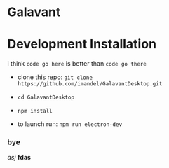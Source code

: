 # Galavant

# Development Installation

i think `code go here` is better than `code go there`

- clone this repo:  `git clone https://github.com/imandel/GalavantDesktop.git`

- `cd GalavantDesktop`
- `npm install`
- to launch run: `npm run electron-dev`


### bye

*asj* __fdas__ 


<!-- <div align="center">
<img alt="Electron Svelte Crossover Banner" src="https://raw.githubusercontent.com/soulehshaikh99/assets/master/create-electron-framework-app/readme/svg/Electron_Svelte.svg" width="580" />
</div>
<br />
The boilerplate code to get started creating Cross-platform Desktop Apps with Electron and Svelte as front-end technology.
<br />
<br />
<div align="center">

[![forthebadge](http://forthebadge.com/images/badges/built-by-developers.svg)](http://forthebadge.com)&nbsp;&nbsp;&nbsp;&nbsp;[![forthebadge](http://forthebadge.com/images/badges/makes-people-smile.svg)](http://forthebadge.com)<br />

[![forthebadge](http://forthebadge.com/images/badges/uses-html.svg)](http://forthebadge.com)&nbsp;&nbsp;&nbsp;[![forthebadge](http://forthebadge.com/images/badges/uses-css.svg)](http://forthebadge.com)&nbsp;&nbsp;&nbsp;[![forthebadge](http://forthebadge.com/images/badges/uses-js.svg)](http://forthebadge.com)

[![js-standard-style](https://cdn.rawgit.com/feross/standard/master/badge.svg)](https://github.com/feross/standard)

</div>

## ✒️ Overview

The aim of this project is to provide Web Developers using `svelte` the power to create cross-platform desktop apps using `electron`.

#### 🧐 What packages does the project use?

**`electron`** enables you to create desktop applications with pure JavaScript by providing a runtime with rich native (operating system) APIs. You could see it as a variant of the Node.js runtime that is focused on desktop applications instead of web servers.

**`electron-builder`** is used as a complete solution to package and build a ready for distribution (supports Numerous target formats) Electron app with "auto update" support out of the box.

**`electron-serve`** is used for Static file serving for Electron apps.

**`svelte`** is a radical new approach to building user interfaces. Whereas traditional frameworks like React and Vue do the bulk of their work in the browser, Svelte shifts that work into a compile step that happens when you build your app. Instead of using techniques like virtual DOM diffing, Svelte writes code that surgically updates the DOM when the state of your app changes.

**`concurrently`** is used to run multiple commands concurrently.

**`wait-on`** is used as it can wait for sockets, and http(s) resources to become available.
<br />

## 🚀 Getting Started

**Note:** If you wish to use npm over yarn then modify `package.json` by replacing `yarn` with `npm` in `electron-dev` and `preelectron-pack` scripts.
But I strongly recommend using <em>yarn</em> as it is a better choice when compared to <em>npm</em>.

### 🤓 Use this boilerplate

```bash
# Clone the Project

# Use degit scaffolding tool
$ npx degit soulehshaikh99/create-svelte-electron-app create-svelte-electron-app
# or GitHub CLI Users
$ gh repo clone https://github.com/soulehshaikh99/create-svelte-electron-app.git
# or Normal Git Users
$ git clone https://github.com/soulehshaikh99/create-svelte-electron-app.git

# Switch location to the cloned directory
$ cd create-svelte-electron-app

# Install dependencies
$ yarn # or npm install

# Run your app
$ yarn electron-dev # or npm run electron-dev

# Package Your App
$ yarn electron-pack # or npm run electron-pack
```

### 💫 Create this boilerplate from scratch (Manual Setup)

#### 1) Use degit scaffolding tool to get started with svelte template.

```bash
$ npx degit sveltejs/template create-svelte-electron-app
```

#### 2) Switch to project directory

```bash
$ cd create-svelte-electron-app
```

#### 3) Move all dependencies to devDependencies using IDE / Text Editor

```bash
# It should look something like this
"dependencies": {}
"devDependencies": {
  "@rollup/plugin-commonjs": "^17.0.0",
  "@rollup/plugin-node-resolve": "^11.0.0",
  "rollup": "^2.3.4",
  "rollup-plugin-css-only": "^3.1.0",
  "rollup-plugin-livereload": "^2.0.0",
  "rollup-plugin-svelte": "^7.0.0",
  "rollup-plugin-terser": "^7.0.0",
  "sirv-cli": "^1.0.0"
  "svelte": "^3.0.0"
}
```

#### 4) Install & Update all Dependencies at the same time

```bash
$ yarn add --dev @rollup/plugin-commonjs@latest @rollup/plugin-node-resolve@latest rollup@latest rollup-plugin-css-only@latest rollup-plugin-livereload@latest rollup-plugin-svelte@latest rollup-plugin-terser@latest sirv-cli@latest svelte@latest
# npm i -D @rollup/plugin-commonjs@latest @rollup/plugin-node-resolve@latest rollup@latest rollup-plugin-css-only@latest rollup-plugin-livereload@latest rollup-plugin-svelte@latest rollup-plugin-terser@latest sirv-cli@latest svelte@latest
```

#### 5) Install Development Dependencies

```bash
$ yarn add --dev electron electron-builder wait-on concurrently
# npm i -D electron electron-builder wait-on concurrently
```

#### 6) Install Production Dependency

```bash
$ yarn add electron-serve # or npm i electron-serve
```

#### 7) Your dependencies should look something like this

```json
"dependencies": {
  "electron-serve": "^1.1.0"
},
"devDependencies": {
  "@rollup/plugin-commonjs": "^20.0.0",
  "@rollup/plugin-node-resolve": "^13.0.4",
  "concurrently": "^6.2.1",
  "electron": "^13.1.9",
  "electron-builder": "^22.11.7",
  "rollup": "^2.56.2",
  "rollup-plugin-css-only": "^3.1.0",
  "rollup-plugin-livereload": "^2.0.5",
  "rollup-plugin-svelte": "^7.1.0",
  "rollup-plugin-terser": "^7.0.2",
  "sirv-cli": "^1.0.12",
  "svelte": "^3.42.1",
  "wait-on": "^6.0.0"
}
```

#### 8) Download the app icon

[favicon.png](https://raw.githubusercontent.com/soulehshaikh99/assets/master/framework-icons/svelte/favicon.png) and place it in the public directory, overwriting the original (the original one is too small for packaging app, electron-builder will raise an error).

#### 9) Create main.js file (serves as entry point for Electron App's Main Process)

```bash
# Windows Users
$ fsutil file createnew main.js 0
# notepad main.js

# Linux and macOS Users
$ touch main.js
```

#### 10) Paste the below code in main.js file

```js
// Modules to control application life and create native browser window
const { app, BrowserWindow, dialog } = require('electron');
const path = require('path');
const serve = require('electron-serve');
const loadURL = serve({ directory: 'public' });

// Keep a global reference of the window object, if you don't, the window will
// be closed automatically when the JavaScript object is garbage collected.
let mainWindow;

function isDev() {
    return !app.isPackaged;
}

function createWindow() {    
    // Create the browser window.
    mainWindow = new BrowserWindow({
        width: 800,
        height: 600,
        webPreferences: {
            nodeIntegration: true,
            preload: path.join(__dirname, 'preload.js'),
            // enableRemoteModule: true,
            // contextIsolation: false
        },
        icon: path.join(__dirname, 'public/favicon.png'),
        show: false
    });

    // This block of code is intended for development purpose only.
    // Delete this entire block of code when you are ready to package the application.
    if (isDev()) {
        mainWindow.loadURL('http://localhost:5000/');
    } else {
        loadURL(mainWindow);
    }
    
    // Uncomment the following line of code when app is ready to be packaged.
    // loadURL(mainWindow);

    // Open the DevTools and also disable Electron Security Warning.
    // process.env['ELECTRON_DISABLE_SECURITY_WARNINGS'] = true;
    // mainWindow.webContents.openDevTools();

    // Emitted when the window is closed.
    mainWindow.on('closed', function () {
        // Dereference the window object, usually you would store windows
        // in an array if your app supports multi windows, this is the time
        // when you should delete the corresponding element.
        mainWindow = null
    });

    // Emitted when the window is ready to be shown
    // This helps in showing the window gracefully.
    mainWindow.once('ready-to-show', () => {
        mainWindow.show()
    });
}

// This method will be called when Electron has finished
// initialization and is ready to create browser windows.
// Some APIs can only be used after this event occurs.
app.on('ready', createWindow);

// Quit when all windows are closed.
app.on('window-all-closed', function () {
    // On macOS it is common for applications and their menu bar
    // to stay active until the user quits explicitly with Cmd + Q
    if (process.platform !== 'darwin') app.quit()
});

app.on('activate', function () {
    // On macOS it's common to re-create a window in the app when the
    // dock icon is clicked and there are no other windows open.
    if (mainWindow === null) createWindow()
});
// In this file you can include the rest of your app's specific main process
// code. You can also put them in separate files and require them here.
```

#### 11) Create main.js file (serves as entry point for Electron App's Main Process)

```bash
# Windows Users
$ fsutil file createnew preload.js 0
# notepad preload.js

# Linux and macOS Users
$ touch preload.js
```

#### 12) Paste the below code in preload.js file

```js
console.log('Hello from preload.js file!');
```

#### 13) Update the script section of `package.json`

```bash
# Add this scripts
"electron": "wait-on http://localhost:5000 && electron .",
"electron-dev": "concurrently \"yarn run dev\" \"yarn run electron\"",
"preelectron-pack": "yarn run build",
"electron-pack": "electron-builder"

# You should end up with something similar
"scripts": {
  "build": "rollup -c",
  "dev": "rollup -c -w",
  "start": "sirv public --no-clear",
  "electron": "wait-on http://localhost:5000 && electron .",
  "electron-dev": "concurrently \"yarn run dev\" \"yarn run electron\"",
  "preelectron-pack": "yarn run build",
  "electron-pack": "electron-builder"
}
```

#### 14) Add the following configuration in `package.json`

**Note:** build configuration is used by electron-builder, modify it if you wish to add more packaging and native distribution options for different OS Platforms.

```bash
"name": "create-svelte-electron-app",   # By default it is svelte-app
"main": "main.js",  # Application Entry Point, please verify entry point is set to main.js
"build": {
  "icon": "public/favicon.png",
  "productName": "Svelte and Electron App",
  "files": [
    "public/**/*",
    "main.js"
  ],
  "win": {},  # Windows Specific Configuration
  "linux": {},  # Linux Specific Configuration
  "mac": {}  # MacOs Specific Configuration
}
```

#### 15) Test drive your app

```bash
# Run your app
$ yarn electron-dev # or npm run electron-dev

# Package Your App
$ yarn electron-pack # or npm run electron-pack
```

### 💯 Result

<div align="center">
<img alt="Electron Svelte Window Screeenshot" src="https://raw.githubusercontent.com/soulehshaikh99/assets/master/create-electron-framework-app/readme/png/create-svelte-electron-app.png" />
</div>

<h3>😍 Made with ❤️ from Souleh</h3>

[![forthebadge](http://forthebadge.com/images/badges/built-with-love.svg)](http://forthebadge.com)
<br/>

<h3>📋 License: </h3>
Licensed under the <a href="https://github.com/soulehshaikh99/create-svelte-electron-app/blob/master/LICENSE">MIT License</a>. -->